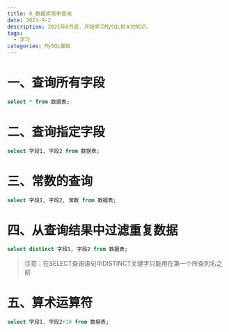 ```yaml
---
title: 8_数据库简单查询
date: 2021-9-2
description: 2021年8月底，开始学习MySQL相关的知识。
tags:
  - 学习
categories: MySQL基础
---
```


# 一、查询所有字段

```sql
select * from 数据表;
```

# 二、查询指定字段

```sql
select 字段1, 字段2 from 数据表;
```

# 三、常数的查询

```sql
select 字段1, 字段2, 常数 from 数据表;
```

# 四、从查询结果中过滤重复数据

```sql
select distinct 字段1, 字段2 from 数据表;
```

> 注意：在SELECT查询语句中DISTINCT关键字只能用在第一个所查列名之前

# 五、算术运算符

```sql
select 字段1, 字段2+10 from 数据表;
```

